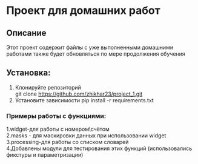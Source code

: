 # Проект для домашних работ

## Описание
Этот проект содержит файлы с уже выполненными домашними работами
также будет обновляться по мере продолжения обучения
## Установка:
1. Клонируйте репозиторий\
git clone https://github.com/zhikhar23/project_1.git
2. Установите зависимости pip install -r requirements.txt
### Примеры работы с функциями:
1.widget-для работы с номером\счётом\
2.masks - для маскировки данных при использовании widget\
3.processing-для работы со списком словарей         
4.Добавлены модули для тестирования этих функций (использовались фикстуры и параметризации)
